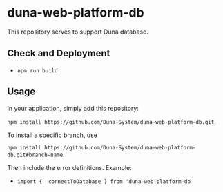 # duna-web-platform-db

This repository serves to support Duna database.

## Check and Deployment

-   `npm run build`

## Usage

In your application, simply add this repository:

`npm install https://github.com/Duna-System/duna-web-platform-db.git`.

To install a specific branch, use

`npm install https://github.com/Duna-System/duna-web-platform-db.git#branch-name`.

Then include the error definitions. Example:

-   `import {  connectToDatabase } from 'duna-web-platform-db`
